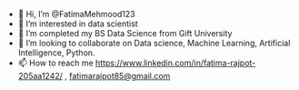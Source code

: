 - 👋 Hi, I’m @FatimaMehmood123
- 👀 I’m interested in data scientist
- 🌱 I’m completed my BS Data Science from Gift University
- 💞️ I’m looking to collaborate on Data science, Machine Learning, Artificial Intelligence, Python. 
- 📫 How to reach me https://www.linkedin.com/in/fatima-rajpot-205aa1242/ , fatimarajpot85@gmail.com

<!---
FatimaMehmood123/FatimaMehmood123 is a ✨ special ✨ repository because its `README.md` (this file) appears on your GitHub profile.
You can click the Preview link to take a look at your changes.
--->
